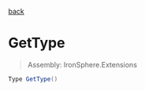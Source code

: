 ﻿

[back](/IronSphere.Extensions/types/CharArrayExtension)

# GetType

> Assembly: IronSphere.Extensions

```csharp
Type GetType()
```



 